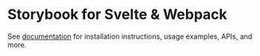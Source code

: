 # Storybook for Svelte & Webpack

See [documentation](https://storybook.js.org/docs/get-started/frameworks/svelte-webpack5?renderer=svelte) for installation instructions, usage examples, APIs, and more.

